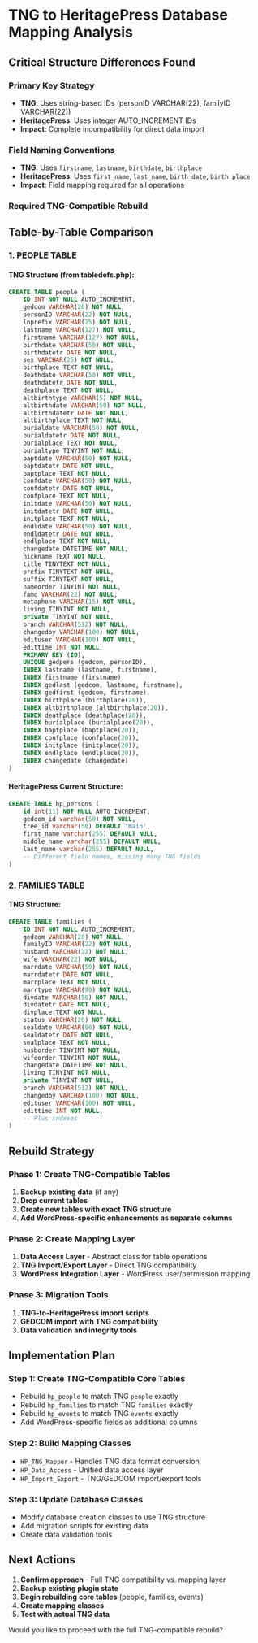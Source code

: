 # TNG to HeritagePress Database Mapping Analysis

## Critical Structure Differences Found

### Primary Key Strategy

- **TNG**: Uses string-based IDs (personID VARCHAR(22), familyID VARCHAR(22))
- **HeritagePress**: Uses integer AUTO_INCREMENT IDs
- **Impact**: Complete incompatibility for direct data import

### Field Naming Conventions

- **TNG**: Uses `firstname`, `lastname`, `birthdate`, `birthplace`
- **HeritagePress**: Uses `first_name`, `last_name`, `birth_date`, `birth_place`
- **Impact**: Field mapping required for all operations

### Required TNG-Compatible Rebuild

## Table-by-Table Comparison

### 1. PEOPLE TABLE

#### TNG Structure (from tabledefs.php):

```sql
CREATE TABLE people (
    ID INT NOT NULL AUTO_INCREMENT,
    gedcom VARCHAR(20) NOT NULL,
    personID VARCHAR(22) NOT NULL,
    lnprefix VARCHAR(25) NOT NULL,
    lastname VARCHAR(127) NOT NULL,
    firstname VARCHAR(127) NOT NULL,
    birthdate VARCHAR(50) NOT NULL,
    birthdatetr DATE NOT NULL,
    sex VARCHAR(25) NOT NULL,
    birthplace TEXT NOT NULL,
    deathdate VARCHAR(50) NOT NULL,
    deathdatetr DATE NOT NULL,
    deathplace TEXT NOT NULL,
    altbirthtype VARCHAR(5) NOT NULL,
    altbirthdate VARCHAR(50) NOT NULL,
    altbirthdatetr DATE NOT NULL,
    altbirthplace TEXT NOT NULL,
    burialdate VARCHAR(50) NOT NULL,
    burialdatetr DATE NOT NULL,
    burialplace TEXT NOT NULL,
    burialtype TINYINT NOT NULL,
    baptdate VARCHAR(50) NOT NULL,
    baptdatetr DATE NOT NULL,
    baptplace TEXT NOT NULL,
    confdate VARCHAR(50) NOT NULL,
    confdatetr DATE NOT NULL,
    confplace TEXT NOT NULL,
    initdate VARCHAR(50) NOT NULL,
    initdatetr DATE NOT NULL,
    initplace TEXT NOT NULL,
    endldate VARCHAR(50) NOT NULL,
    endldatetr DATE NOT NULL,
    endlplace TEXT NOT NULL,
    changedate DATETIME NOT NULL,
    nickname TEXT NOT NULL,
    title TINYTEXT NOT NULL,
    prefix TINYTEXT NOT NULL,
    suffix TINYTEXT NOT NULL,
    nameorder TINYINT NOT NULL,
    famc VARCHAR(22) NOT NULL,
    metaphone VARCHAR(15) NOT NULL,
    living TINYINT NOT NULL,
    private TINYINT NOT NULL,
    branch VARCHAR(512) NOT NULL,
    changedby VARCHAR(100) NOT NULL,
    edituser VARCHAR(100) NOT NULL,
    edittime INT NOT NULL,
    PRIMARY KEY (ID),
    UNIQUE gedpers (gedcom, personID),
    INDEX lastname (lastname, firstname),
    INDEX firstname (firstname),
    INDEX gedlast (gedcom, lastname, firstname),
    INDEX gedfirst (gedcom, firstname),
    INDEX birthplace (birthplace(20)),
    INDEX altbirthplace (altbirthplace(20)),
    INDEX deathplace (deathplace(20)),
    INDEX burialplace (burialplace(20)),
    INDEX baptplace (baptplace(20)),
    INDEX confplace (confplace(20)),
    INDEX initplace (initplace(20)),
    INDEX endlplace (endlplace(20)),
    INDEX changedate (changedate)
)
```

#### HeritagePress Current Structure:

```sql
CREATE TABLE hp_persons (
    id int(11) NOT NULL AUTO_INCREMENT,
    gedcom_id varchar(50) NOT NULL,
    tree_id varchar(50) DEFAULT 'main',
    first_name varchar(255) DEFAULT NULL,
    middle_name varchar(255) DEFAULT NULL,
    last_name varchar(255) DEFAULT NULL,
    -- Different field names, missing many TNG fields
)
```

### 2. FAMILIES TABLE

#### TNG Structure:

```sql
CREATE TABLE families (
    ID INT NOT NULL AUTO_INCREMENT,
    gedcom VARCHAR(20) NOT NULL,
    familyID VARCHAR(22) NOT NULL,
    husband VARCHAR(22) NOT NULL,
    wife VARCHAR(22) NOT NULL,
    marrdate VARCHAR(50) NOT NULL,
    marrdatetr DATE NOT NULL,
    marrplace TEXT NOT NULL,
    marrtype VARCHAR(90) NOT NULL,
    divdate VARCHAR(50) NOT NULL,
    divdatetr DATE NOT NULL,
    divplace TEXT NOT NULL,
    status VARCHAR(20) NOT NULL,
    sealdate VARCHAR(50) NOT NULL,
    sealdatetr DATE NOT NULL,
    sealplace TEXT NOT NULL,
    husborder TINYINT NOT NULL,
    wifeorder TINYINT NOT NULL,
    changedate DATETIME NOT NULL,
    living TINYINT NOT NULL,
    private TINYINT NOT NULL,
    branch VARCHAR(512) NOT NULL,
    changedby VARCHAR(100) NOT NULL,
    edituser VARCHAR(100) NOT NULL,
    edittime INT NOT NULL,
    -- Plus indexes
)
```

## Rebuild Strategy

### Phase 1: Create TNG-Compatible Tables

1. **Backup existing data** (if any)
2. **Drop current tables**
3. **Create new tables with exact TNG structure**
4. **Add WordPress-specific enhancements as separate columns**

### Phase 2: Create Mapping Layer

1. **Data Access Layer** - Abstract class for table operations
2. **TNG Import/Export Layer** - Direct TNG compatibility
3. **WordPress Integration Layer** - WordPress user/permission mapping

### Phase 3: Migration Tools

1. **TNG-to-HeritagePress import scripts**
2. **GEDCOM import with TNG compatibility**
3. **Data validation and integrity tools**

## Implementation Plan

### Step 1: Create TNG-Compatible Core Tables

- Rebuild `hp_people` to match TNG `people` exactly
- Rebuild `hp_families` to match TNG `families` exactly
- Rebuild `hp_events` to match TNG `events` exactly
- Add WordPress-specific fields as additional columns

### Step 2: Build Mapping Classes

- `HP_TNG_Mapper` - Handles TNG data format conversion
- `HP_Data_Access` - Unified data access layer
- `HP_Import_Export` - TNG/GEDCOM import/export tools

### Step 3: Update Database Classes

- Modify database creation classes to use TNG structure
- Add migration scripts for existing data
- Create data validation tools

## Next Actions

1. **Confirm approach** - Full TNG compatibility vs. mapping layer
2. **Backup existing plugin state**
3. **Begin rebuilding core tables** (people, families, events)
4. **Create mapping classes**
5. **Test with actual TNG data**

Would you like to proceed with the full TNG-compatible rebuild?
